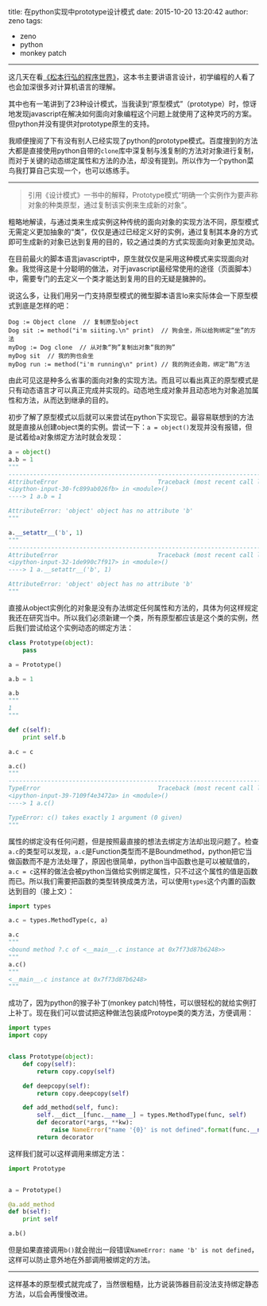 title: 在python实现中prototype设计模式
date: 2015-10-20 13:20:42
author: zeno
tags:
- zeno
- python
- monkey patch
---

这几天在看[《松本行弘的程序世界》](http://www.ituring.com.cn/book/727)，这本书主要讲语言设计，初学编程的人看了也会加深很多对计算机语言的理解。

其中也有一笔讲到了23种设计模式，当我读到“原型模式”（prototype）时，惊讶地发现javascript在解决如何面向对象编程这个问题上就使用了这种灵巧的方案。但python并没有提供对prototype原生的支持。

我顺便搜阅了下有没有别人已经实现了python的prototype模式。百度搜到的方法大都是直接使用python自带的`clone`库中深复制与浅复制的方法对对象进行复制，而对于关键的动态绑定属性和方法的办法，却没有提到。所以作为一个python菜鸟我打算自己实现一个，也可以练练手。
<!-- more -->
---

> 引用《设计模式》一书中的解释，Prototype模式“明确一个实例作为要声称对象的种类原型，通过复制该实例来生成新的对象”。

粗略地解读，与通过类来生成实例这种传统的面向对象的实现方法不同，原型模式无需定义更加抽象的“类”，仅仅是通过已经定义好的实例，通过复制其本身的方式即可生成新的对象已达到复用的目的，较之通过类的方式实现面向对象更加灵动。

在目前最火的脚本语言javascript中，原生就仅仅是采用这种模式来实现面向对象。我觉得这是十分聪明的做法，对于javascript最经常使用的途径（页面脚本）中，需要专门的去定义一个类才能达到复用的目的无疑是臃肿的。

说这么多，让我们用另一门支持原型模式的微型脚本语言Io来实际体会一下原型模式到底是怎样的吧：
```
Dog := Object clone  // 复制原型object
Dog sit := method("i'm siiting.\n" print)  // 狗会坐，所以给狗绑定“坐”的方法
myDog := Dog clone  // 从对象“狗”复制出对象“我的狗”
myDog sit  // 我的狗也会坐
myDog run := method("i'm running\n" print) // 我的狗还会跑，绑定“跑”方法
```
由此可见这是种多么省事的面向对象的实现方法。而且可以看出真正的原型模式是只有动态语言才可以真正完成并实现的。动态地生成对象并且动态地为对象追加属性和方法，从而达到继承的目的。

初步了解了原型模式以后就可以来尝试在python下实现它。最容易联想到的方法就是直接从创建object类的实例。尝试一下：`a = object()`发现并没有报错，但是试着给a对象绑定方法时就会发现：
```python
a = object()
a.b = 1
"""
---------------------------------------------------------------------------
AttributeError                            Traceback (most recent call last)
<ipython-input-30-fc899ab026fb> in <module>()
----> 1 a.b = 1

AttributeError: 'object' object has no attribute 'b'
"""

a.__setattr__('b', 1)
"""
---------------------------------------------------------------------------
AttributeError                            Traceback (most recent call last)
<ipython-input-32-1de990c7f917> in <module>()
----> 1 a.__setattr__('b', 1)

AttributeError: 'object' object has no attribute 'b'
"""

```
直接从object实例化的对象是没有办法绑定任何属性和方法的，具体为何这样规定我还在研究当中。所以我们必须新建一个类，所有原型都应该是这个类的实例，然后我们尝试给这个实例动态的绑定方法：
```python
class Prototype(object):
    pass

a = Prototype()

a.b = 1

a.b
"""
1
"""

def c(self):
    print self.b

a.c = c

a.c()
"""
---------------------------------------------------------------------------
TypeError                                 Traceback (most recent call last)
<ipython-input-39-7109f4e3472a> in <module>()
----> 1 a.c()

TypeError: c() takes exactly 1 argument (0 given)
"""
```
属性的绑定没有任何问题，但是按照最直接的想法去绑定方法却出现问题了。检查`a.c`的类型可以发现，`a.c`是Function类型而不是Boundmethod，python把它当做函数而不是方法处理了，原因也很简单，python当中函数也是可以被赋值的，`a.c = c`这样的做法会被python当做给实例绑定属性，只不过这个属性的值是函数而已。所以我们需要把函数的类型转换成类方法，可以使用`types`这个内置的函数达到目的（接上文）：
```python
import types

a.c = types.MethodType(c, a)

a.c
"""
<bound method ?.c of <__main__.c instance at 0x7f73d87b6248>>
"""
a.c()
"""
<__main__.c instance at 0x7f73d87b6248>
"""
```
成功了，因为python的猴子补丁(monkey patch)特性，可以很轻松的就给实例打上补丁。现在我们可以尝试把这种做法包装成Protoype类的类方法，方便调用：
```python
import types
import copy


class Prototype(object):
    def copy(self):
        return copy.copy(self)

    def deepcopy(self):
        return copy.deepcopy(self)

    def add_method(self, func):
        self.__dict__[func.__name__] = types.MethodType(func, self)
        def decorator(*args, **kw):
            raise NameError("name '{0}' is not defined".format(func.__name__))
        return decorator

```
这样我们就可以这样调用来绑定方法：
```python
import Prototype


a = Prototype()

@a.add_method
def b(self):
    print self

a.b()
```
但是如果直接调用`b()`就会抛出一段错误`NameError: name 'b' is not defined`，这样可以防止意外地在外部调用被绑定的方法。

---
这样基本的原型模式就完成了，当然很粗糙，比方说装饰器目前没法支持绑定静态方法，以后会再慢慢改进。
